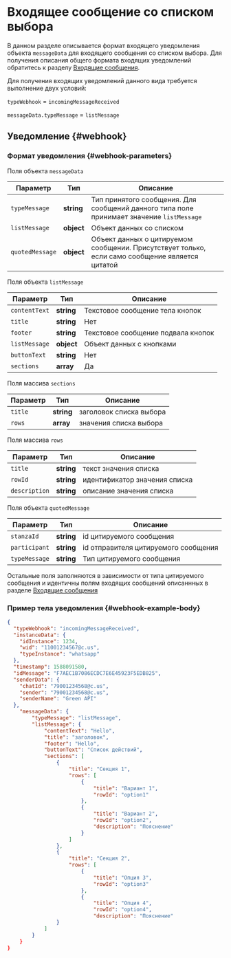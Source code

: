 # Входящее сообщение со списком выбора

В данном разделе описывается формат входящего уведомления объекта `messageData` для входящего сообщения со списком выбора. Для получения описания общего формата входящих уведомлений обратитесь к разделу [Входящие сообщения](Webhook-IncomingMessageReceived.md).

Для получения входящих уведомлений данного вида требуется выполнение двух условий:

`typeWebhook` = `incomingMessageReceived`

`messageData.typeMessage` = `listMessage`

## Уведомление {#webhook}

### Формат уведомления {#webhook-parameters}

Поля объекта `messageData`

| Параметр| Тип | Описание  |
| ----------------- | ---------- | ------------ |
| `typeMessage`     | **string** | Тип принятого сообщения. Для сообщений данного типа поле принимает значение `listMessage`       |
| `listMessage` | **object** | Объект данных со списком |
| `quotedMessage`   | **object** | Объект данных о цитируемом сообщении. Присутствует только, если само сообщение является цитатой |

Поля объекта `listMessage`

| Параметр      | Тип        | Описание            |
| ------------- | ---------- | ------------------- |
| `contentText` | **string** | Текстовое сообщение тела кнопок|
|`title` | **string** | Нет | Заголовок сообщения|
| `footer` | **string** | Текстовое сообщение подвала кнопок|
| `listMessage` | **object** | Объект данных с кнопками |
|`buttonText` | **string** | Нет | надпись на кнопке списка выбора|
|`sections` | **array** | Да | значения списка выбора|

Поля массива `sections`

| Параметр | Тип        | Описание                |
| -------- | ---------- | ----------------------- |
| `title`  | **string** | заголовок списка выбора |
| `rows`   | **array**  | значения списка выбора  |

Поля массива `rows`

| Параметр | Тип        | Описание                      |
| -------- | ---------- | ----------------------------- |
| `title`  | **string** | текст значения списка         |
| `rowId`  | **string** | идентификатор значения списка |
| `description` | **string** | описание значения списка |

Поля объекта `quotedMessage`

| Параметр      | Тип        | Описание            |
| ------------- | ---------- | ------------------- |
| `stanzaId` | **string** | id цитируемого сообщения |
| `participant` | **string** | id отправителя цитируемого сообщения |
| `typeMessage` | **string** | Тип цитируемого сообщения |

Остальные поля заполняются в зависимости от типа цитируемого сообщения и идентичны полям входящих сообщений описаннных в разделе [Входящие сообщения](Webhook-IncomingMessageReceived.md)

### Пример тела уведомления {#webhook-example-body}

```json
{
  "typeWebhook": "incomingMessageReceived",
  "instanceData": {
    "idInstance": 1234,
    "wid": "11001234567@c.us",
    "typeInstance": "whatsapp"
  },
  "timestamp": 1588091580,
  "idMessage": "F7AEC1B7086ECDC7E6E45923F5EDB825",
  "senderData": {
    "chatId": "79001234568@c.us",
    "sender": "79001234568@c.us",
    "senderName": "Green API"
  },
    "messageData": {
        "typeMessage": "listMessage",
        "listMessage": {
            "contentText": "Hello",
            "title": "заголовок",
            "footer": "Hello",
            "buttonText": "Список действий",
            "sections": [
                {
                    "title": "Секция 1",
                    "rows": [
                        {
                            "title": "Вариант 1",
                            "rowId": "option1"
                        },
                        {
                            "title": "Вариант 2",
                            "rowId": "option2",
                            "description": "Пояснение"
                        }
                    ]
                },
                {
                    "title": "Секция 2",
                    "rows": [
                        {
                            "title": "Опция 3",
                            "rowId": "option3"
                        },
                        {
                            "title": "Опция 4",
                            "rowId": "option4",
                            "description": "Пояснение"
                }
            ]
        }
    }
}
```
